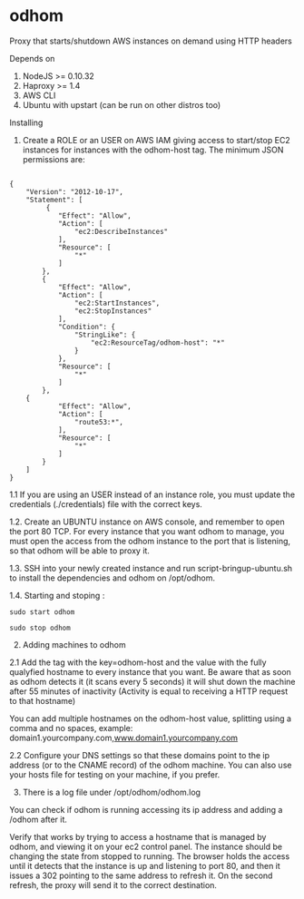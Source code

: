# odhom
Proxy that starts/shutdown AWS instances on demand using HTTP headers

Depends on 

1. NodeJS >= 0.10.32
2. Haproxy >= 1.4
3. AWS CLI
4. Ubuntu with upstart (can be run on other distros too)

Installing

1. Create a ROLE or an USER on AWS IAM giving access to start/stop EC2 instances for instances with the odhom-host tag. The minimum JSON permissions are:

````

{
    "Version": "2012-10-17",
    "Statement": [
         {
            "Effect": "Allow",
            "Action": [
                "ec2:DescribeInstances" 
            ],
            "Resource": [
                "*" 
            ]
        },
        {
            "Effect": "Allow",
            "Action": [
                "ec2:StartInstances",
                "ec2:StopInstances" 
            ],
            "Condition": {
                "StringLike": {
                    "ec2:ResourceTag/odhom-host": "*" 
                }
            },
            "Resource": [
                "*" 
            ]
        },
	{
            "Effect": "Allow",
            "Action": [
                "route53:*",
            ],
            "Resource": [
                "*" 
            ]
        }
    ]
}
````

1.1 If you are using an USER instead of an instance role, you must update the credentials (./credentials) file with the correct keys.

1.2. Create an UBUNTU instance on AWS console, and remember to open the port 80 TCP. For every instance that you want odhom to manage, you must open the access from the odhom instance to the port that is listening, so that odhom will be able to proxy it.

1.3. SSH into your newly created instance and run script-bringup-ubuntu.sh to install the dependencies and odhom on /opt/odhom.

1.4. Starting and stoping : 

`sudo start odhom`

`sudo stop odhom`


2. Adding machines to odhom

2.1 Add the tag with the key=odhom-host and the value with the fully qualyfied hostname to every instance that you want. Be aware that as soon as odhom detects it (it scans every 5 seconds) it will shut down the machine after 55 minutes of inactivity (Activity is equal to receiving a HTTP request to that hostname)

You can add multiple hostnames on the odhom-host value, splitting using a comma and no spaces, example: domain1.yourcompany.com,www.domain1.yourcompany.com

2.2 Configure your DNS settings so that these domains point to the ip address (or to the CNAME record) of the odhom machine. You can also use your hosts file for testing on your machine, if you prefer.

3. There is a log file under /opt/odhom/odhom.log

You can check if odhom is running accessing its ip address and adding a /odhom after it.

Verify that works by trying to access a hostname that is managed by odhom, and viewing it on your ec2 control panel. The instance should be changing the state from stopped to running. The browser holds the access until it detects that the instance is up and listening to port 80, and then it issues a 302 pointing to the same address to refresh it. On the second refresh, the proxy will send it to the correct destination.
